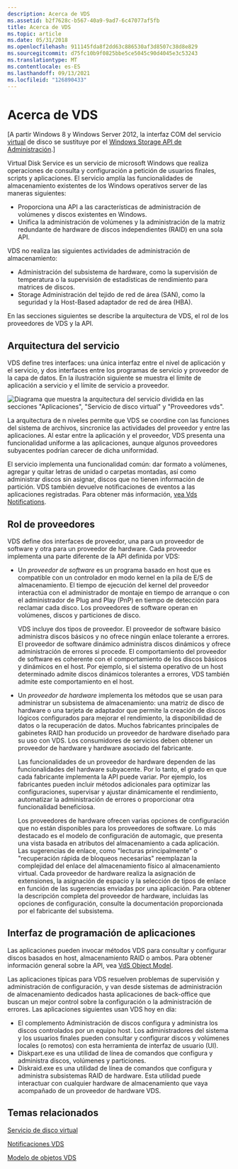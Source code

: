 ```yaml
---
description: Acerca de VDS
ms.assetid: b2f7628c-b567-40a9-9ad7-6c47077af5fb
title: Acerca de VDS
ms.topic: article
ms.date: 05/31/2018
ms.openlocfilehash: 911145fda8f2dd63c886530af3d8507c38d8e829
ms.sourcegitcommit: d75fc10b9f0825bbe5ce5045c90d4045e3c53243
ms.translationtype: MT
ms.contentlocale: es-ES
ms.lasthandoff: 09/13/2021
ms.locfileid: "126890433"
---
```

# <a name="about-vds"></a>Acerca de VDS

\[A partir Windows 8 y Windows Server 2012, la interfaz COM del servicio [virtual](virtual-disk-service-portal.md) de disco se sustituye por el [Windows Storage API de Administración](/previous-versions/windows/desktop/stormgmt/windows-storage-management-api-portal).\]

Virtual Disk Service es un servicio de microsoft Windows que realiza operaciones de consulta y configuración a petición de usuarios finales, scripts y aplicaciones. El servicio amplía las funcionalidades de almacenamiento existentes de los Windows operativos server de las maneras siguientes:

-   Proporciona una API a las características de administración de volúmenes y discos existentes en Windows.
-   Unifica la administración de volúmenes y la administración de la matriz redundante de hardware de discos independientes (RAID) en una sola API.

VDS no realiza las siguientes actividades de administración de almacenamiento:

-   Administración del subsistema de hardware, como la supervisión de temperatura o la supervisión de estadísticas de rendimiento para matrices de discos.
-   Storage Administración del tejido de red de área (SAN), como la seguridad y la Host-Based adaptador de red de área (HBA).

En las secciones siguientes se describe la arquitectura de VDS, el rol de los proveedores de VDS y la API.

## <a name="service-architecture"></a>Arquitectura del servicio

VDS define tres interfaces: una única interfaz entre el nivel de aplicación y el servicio, y dos interfaces entre los programas de servicio y proveedor de la capa de datos. En la ilustración siguiente se muestra el límite de aplicación a servicio y el límite de servicio a proveedor.

![Diagrama que muestra la arquitectura del servicio dividida en las secciones "Aplicaciones", "Servicio de disco virtual" y "Proveedores vds".](images/vdsoverview.png)

La arquitectura de n niveles permite que VDS se coordine con las funciones del sistema de archivos, sincronice las actividades del proveedor y entre las aplicaciones. Al estar entre la aplicación y el proveedor, VDS presenta una funcionalidad uniforme a las aplicaciones, aunque algunos proveedores subyacentes podrían carecer de dicha uniformidad.

El servicio implementa una funcionalidad común: dar formato a volúmenes, agregar y quitar letras de unidad o carpetas montadas, así como administrar discos sin asignar, discos que no tienen información de partición. VDS también devuelve notificaciones de eventos a las aplicaciones registradas. Para obtener más información, [vea Vds Notifications](vds-notification-model.md).

## <a name="role-of-providers"></a>Rol de proveedores

VDS define dos interfaces de proveedor, una para un proveedor de software y otra para un proveedor de hardware. Cada proveedor implementa una parte diferente de la API definida por VDS:

-   Un *proveedor de software* es un programa basado en host que es compatible con un controlador en modo kernel en la pila de E/S de almacenamiento. El tiempo de ejecución del kernel del proveedor interactúa con el administrador de montaje en tiempo de arranque o con el administrador de Plug and Play (PnP) en tiempo de detección para reclamar cada disco. Los proveedores de software operan en volúmenes, discos y particiones de disco.

    VDS incluye dos tipos de proveedor. El proveedor de software básico administra discos básicos y no ofrece ningún enlace tolerante a errores. El proveedor de software dinámico administra discos dinámicos y ofrece administración de errores si procede. El comportamiento del proveedor de software es coherente con el comportamiento de los discos básicos y dinámicos en el host. Por ejemplo, si el sistema operativo de un host determinado admite discos dinámicos tolerantes a errores, VDS también admite este comportamiento en el host.

-   Un *proveedor de hardware* implementa los métodos que se usan para administrar un subsistema de almacenamiento: una matriz de disco de hardware o una tarjeta de adaptador que permite la creación de discos lógicos configurados para mejorar el rendimiento, la disponibilidad de datos o la recuperación de datos. Muchos fabricantes principales de gabinetes RAID han producido un proveedor de hardware diseñado para su uso con VDS. Los consumidores de servicios deben obtener un proveedor de hardware y hardware asociado del fabricante.

    Las funcionalidades de un proveedor de hardware dependen de las funcionalidades del hardware subyacente. Por lo tanto, el grado en que cada fabricante implementa la API puede variar. Por ejemplo, los fabricantes pueden incluir métodos adicionales para optimizar las configuraciones, supervisar y ajustar dinámicamente el rendimiento, automatizar la administración de errores o proporcionar otra funcionalidad beneficiosa.

    Los proveedores de hardware ofrecen varias opciones de configuración que no están disponibles para los proveedores de software. Lo más destacado es el modelo de configuración de automagic, que presenta una vista basada en atributos del almacenamiento a cada aplicación. Las sugerencias de enlace, como "lecturas principalmente" o "recuperación rápida de bloqueos necesarias" reemplazan la complejidad del enlace del almacenamiento físico al almacenamiento virtual. Cada proveedor de hardware realiza la asignación de extensiones, la asignación de espacio y la selección de tipos de enlace en función de las sugerencias enviadas por una aplicación. Para obtener la descripción completa del proveedor de hardware, incluidas las opciones de configuración, consulte la documentación proporcionada por el fabricante del subsistema.

## <a name="application-programming-interface"></a>Interfaz de programación de aplicaciones

Las aplicaciones pueden invocar métodos VDS para consultar y configurar discos basados en host, almacenamiento RAID o ambos. Para obtener información general sobre la API, vea [VdS Object Model](vds-object-model.md).

Las aplicaciones típicas para VDS resuelven problemas de supervisión y administración de configuración, y van desde sistemas de administración de almacenamiento dedicados hasta aplicaciones de back-office que buscan un mejor control sobre la configuración o la administración de errores. Las aplicaciones siguientes usan VDS hoy en día:

-   El complemento Administración de discos configura y administra los discos controlados por un equipo host. Los administradores del sistema y los usuarios finales pueden consultar y configurar discos y volúmenes locales (o remotos) con esta herramienta de interfaz de usuario (UI).
-   Diskpart.exe es una utilidad de línea de comandos que configura y administra discos, volúmenes y particiones.
-   Diskraid.exe es una utilidad de línea de comandos que configura y administra subsistemas RAID de hardware. Esta utilidad puede interactuar con cualquier hardware de almacenamiento que vaya acompañado de un proveedor de hardware VDS.

## <a name="related-topics"></a>Temas relacionados

<dl> <dt>

[Servicio de disco virtual](virtual-disk-service-portal.md)
</dt> <dt>

[Notificaciones VDS](vds-notification-model.md)
</dt> <dt>

[Modelo de objetos VDS](vds-object-model.md)
</dt> </dl>

 

 
